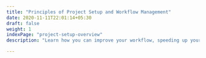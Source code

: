 ```yaml
---
title: "Principles of Project Setup and Workflow Management"
date: 2020-11-11T22:01:14+05:30
draft: false
weight: 1
indexPage: "project-setup-overview"
description: "Learn how you can improve your workflow, speeding up your research and making the process more transparent. "

---
```

